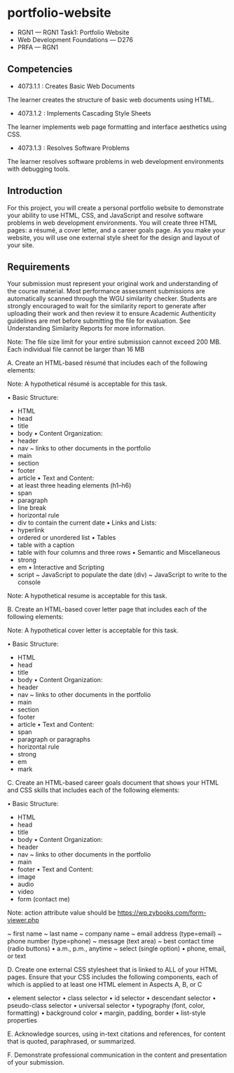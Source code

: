 # portfolio-website

- RGN1 — RGN1 Task1: Portfolio Website
- Web Development Foundations — D276
- PRFA — RGN1

## Competencies

- 4073.1.1 : Creates Basic Web Documents

The learner creates the structure of basic web documents using HTML.

- 4073.1.2 : Implements Cascading Style Sheets

The learner implements web page formatting and interface aesthetics using CSS.

- 4073.1.3 : Resolves Software Problems

The learner resolves software problems in web development environments with debugging tools. 

## Introduction

For this project, you will create a personal portfolio website to demonstrate your ability to use HTML, CSS, and JavaScript and resolve software problems in web development environments. You will create three HTML pages: a résumé, a cover letter, and a career goals page. As you make your website, you will use one external style sheet for the design and layout of your site.

## Requirements

Your submission must represent your original work and understanding of the course material. Most performance assessment submissions are automatically scanned through the WGU similarity checker. Students are strongly encouraged to wait for the similarity report to generate after uploading their work and then review it to ensure Academic Authenticity guidelines are met before submitting the file for evaluation. See Understanding Similarity Reports for more information.


Note: The file size limit for your entire submission cannot exceed 200 MB. Each individual file cannot be larger than 16 MB

A.  Create an HTML-based résumé that includes each of the following elements:

Note: A hypothetical résumé is acceptable for this task.

•   Basic Structure:
-   HTML
-   head
-   title
-   body
•   Content Organization:
-   header
-   nav
~   links to other documents in the portfolio
-   main
-   section
-   footer
-   article
•   Text and Content:
-   at least three heading elements (h1–h6)
-   span
-   paragraph
-   line break
-   horizontal rule
-   div to contain the current date
•   Links and Lists:
-   hyperlink
-   ordered or unordered list
•   Tables
-   table with a caption
-   table with four columns and three rows
•   Semantic and Miscellaneous
-   strong
-   em
•   Interactive and Scripting
-   script
~   JavaScript to populate the date (div)
~   JavaScript to write to the console

Note: A hypothetical resume is acceptable for this task.

B.  Create an HTML-based cover letter page that includes each of the following elements:

Note: A hypothetical cover letter is acceptable for this task.

•   Basic Structure:
-   HTML
-   head
-   title
-   body
•   Content Organization:
-   header
-   nav
~   links to other documents in the portfolio
-   main
-   section
-   footer
-   article
•   Text and Content:
-   span
-   paragraph or paragraphs
-   horizontal rule
-   strong
-   em
-   mark

C.  Create an HTML-based career goals document that shows your HTML and CSS skills that includes each of the following elements:

•   Basic Structure:
-   HTML
-   head
-   title
-   body
•   Content Organization:
-   header
-   nav
~   links to other documents in the portfolio
-   main
-   footer
•   Text and Content:
-   image
-   audio
-   video
-   form (contact me)

 

Note: action attribute value should be https://wp.zybooks.com/form-viewer.php

 

~   first name
~   last name
~   company name
~   email address (type=email)
~   phone number (type=phone)
~   message (text area)
~   best contact time (radio buttons)
    •   a.m., p.m., anytime
~   select (single option)
 •   phone, email, or text

 

D.  Create one external CSS stylesheet that is linked to ALL of your HTML pages. Ensure that your CSS includes the following components, each of which is applied to at least one HTML element in Aspects A, B, or C

•   element selector
•   class selector
•   id selector
•   descendant selector
•   pseudo-class selector
•   universal selector
•   typography (font, color, formatting)
•   background color
•   margin, padding, border
•   list-style properties


E.  Acknowledge sources, using in-text citations and references, for content that is quoted, paraphrased, or summarized.

F.  Demonstrate professional communication in the content and presentation of your submission.